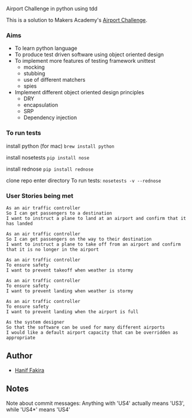 Airport Challenge in python using tdd

This is a solution to Makers Academy's [Airport Challenge](https://github.com/makersacademy/airport_challenge).

### Aims
- To learn python language
- To produce test driven software using object oriented design
- To implement more features of testing framework unittest
  - mocking
  - stubbing
  - use of different matchers
  - spies
- Implement different object oriented design principles
  - DRY
  - encapsulation
  - SRP
  - Dependency injection

### To run tests

install python (for mac)
```brew install python```

install nosetests
```pip install nose```

install rednose
```pip install rednose```

clone repo
enter directory
To run tests:
  ```nosetests -v --rednose```

### User Stories being met
```
As an air traffic controller
So I can get passengers to a destination
I want to instruct a plane to land at an airport and confirm that it has landed

As an air traffic controller
So I can get passengers on the way to their destination
I want to instruct a plane to take off from an airport and confirm that it is no longer in the airport

As an air traffic controller
To ensure safety
I want to prevent takeoff when weather is stormy

As an air traffic controller
To ensure safety
I want to prevent landing when weather is stormy

As an air traffic controller
To ensure safety
I want to prevent landing when the airport is full

As the system designer
So that the software can be used for many different airports
I would like a default airport capacity that can be overridden as appropriate
```

## Author
* [Hanif Fakira](https://github.com/hanfak)


## Notes

Note about commit messages:
  Anything with 'US4' actually means 'US3', while 'US4*' means 'US4'
